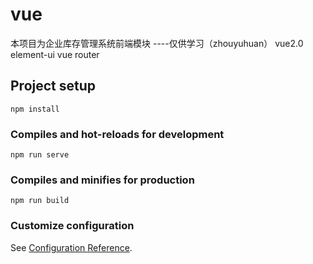 # vue
本项目为企业库存管理系统前端模块 ----仅供学习（zhouyuhuan）
vue2.0
element-ui
vue router
## Project setup
```
npm install
```

### Compiles and hot-reloads for development
```
npm run serve
```

### Compiles and minifies for production
```
npm run build
```

### Customize configuration
See [Configuration Reference](https://cli.vuejs.org/config/).

